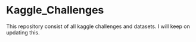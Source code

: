 # Kaggle_Challenges
This repository consist of all kaggle challenges and datasets. I will keep on updating this. 
